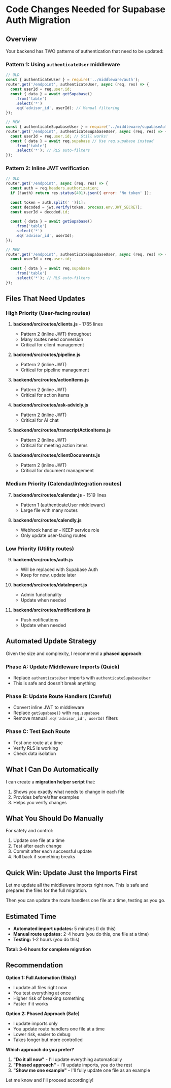 # Code Changes Needed for Supabase Auth Migration

## Overview

Your backend has TWO patterns of authentication that need to be updated:

### Pattern 1: Using `authenticateUser` middleware
```javascript
// OLD
const { authenticateUser } = require('../middleware/auth');
router.get('/endpoint', authenticateUser, async (req, res) => {
  const userId = req.user.id;
  const { data } = await getSupabase()
    .from('table')
    .select('*')
    .eq('advisor_id', userId); // Manual filtering
});

// NEW
const { authenticateSupabaseUser } = require('../middleware/supabaseAuth');
router.get('/endpoint', authenticateSupabaseUser, async (req, res) => {
  const userId = req.user.id; // Still works!
  const { data } = await req.supabase // Use req.supabase instead
    .from('table')
    .select('*'); // RLS auto-filters
});
```

### Pattern 2: Inline JWT verification
```javascript
// OLD
router.get('/endpoint', async (req, res) => {
  const auth = req.headers.authorization;
  if (!auth) return res.status(401).json({ error: 'No token' });
  
  const token = auth.split(' ')[1];
  const decoded = jwt.verify(token, process.env.JWT_SECRET);
  const userId = decoded.id;
  
  const { data } = await getSupabase()
    .from('table')
    .select('*')
    .eq('advisor_id', userId);
});

// NEW
router.get('/endpoint', authenticateSupabaseUser, async (req, res) => {
  const userId = req.user.id;
  
  const { data } = await req.supabase
    .from('table')
    .select('*'); // RLS auto-filters
});
```

## Files That Need Updates

### High Priority (User-facing routes)

1. **backend/src/routes/clients.js** - 1765 lines
   - Pattern 2 (inline JWT) throughout
   - Many routes need conversion
   - Critical for client management

2. **backend/src/routes/pipeline.js**
   - Pattern 2 (inline JWT)
   - Critical for pipeline management

3. **backend/src/routes/actionItems.js**
   - Pattern 2 (inline JWT)
   - Critical for action items

4. **backend/src/routes/ask-advicly.js**
   - Pattern 2 (inline JWT)
   - Critical for AI chat

5. **backend/src/routes/transcriptActionItems.js**
   - Pattern 2 (inline JWT)
   - Critical for meeting action items

6. **backend/src/routes/clientDocuments.js**
   - Pattern 2 (inline JWT)
   - Critical for document management

### Medium Priority (Calendar/Integration routes)

7. **backend/src/routes/calendar.js** - 1519 lines
   - Pattern 1 (authenticateUser middleware)
   - Large file with many routes

8. **backend/src/routes/calendly.js**
   - Webhook handler - KEEP service role
   - Only update user-facing routes

### Low Priority (Utility routes)

9. **backend/src/routes/auth.js**
   - Will be replaced with Supabase Auth
   - Keep for now, update later

10. **backend/src/routes/dataImport.js**
    - Admin functionality
    - Update when needed

11. **backend/src/routes/notifications.js**
    - Push notifications
    - Update when needed

## Automated Update Strategy

Given the size and complexity, I recommend a **phased approach**:

### Phase A: Update Middleware Imports (Quick)
- Replace `authenticateUser` imports with `authenticateSupabaseUser`
- This is safe and doesn't break anything

### Phase B: Update Route Handlers (Careful)
- Convert inline JWT to middleware
- Replace `getSupabase()` with `req.supabase`
- Remove manual `.eq('advisor_id', userId)` filters

### Phase C: Test Each Route
- Test one route at a time
- Verify RLS is working
- Check data isolation

## What I Can Do Automatically

I can create a **migration helper script** that:
1. Shows you exactly what needs to change in each file
2. Provides before/after examples
3. Helps you verify changes

## What You Should Do Manually

For safety and control:
1. Update one file at a time
2. Test after each change
3. Commit after each successful update
4. Roll back if something breaks

## Quick Win: Update Just the Imports First

Let me update all the middleware imports right now. This is safe and prepares the files for the full migration.

Then you can update the route handlers one file at a time, testing as you go.

## Estimated Time

- **Automated import updates:** 5 minutes (I do this)
- **Manual route updates:** 2-4 hours (you do this, one file at a time)
- **Testing:** 1-2 hours (you do this)

**Total: 3-6 hours for complete migration**

## Recommendation

**Option 1: Full Automation (Risky)**
- I update all files right now
- You test everything at once
- Higher risk of breaking something
- Faster if it works

**Option 2: Phased Approach (Safe)**
- I update imports only
- You update route handlers one file at a time
- Lower risk, easier to debug
- Takes longer but more controlled

**Which approach do you prefer?**

1. **"Do it all now"** - I'll update everything automatically
2. **"Phased approach"** - I'll update imports, you do the rest
3. **"Show me one example"** - I'll fully update one file as an example

Let me know and I'll proceed accordingly!

